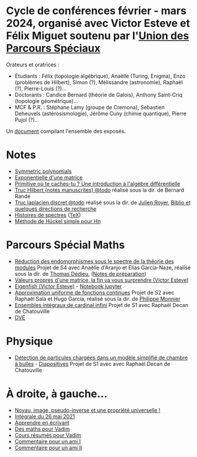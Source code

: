 # Cycle de conférences février - mars 2024, organisé avec Victor Esteve et Félix Miguet soutenu par l'[Union des Parcours Spéciaux](https://sites.google.com/view/union-des-parcours-spciaux/accueil)
Orateurs et oratrices :
  - Étudiants : Félix (topologie algébrique), Anaëlle (Turing, Enigma), Enzo (problèmes de Hilbert), Simon (?), Mélissandre (astronomie), Raphaël (?), Pierre-Louis (?)...
  - Doctorants : Candice Bernard (théorie de Galois), Anthony Saint-Criq (topologie géométrique)...
  - MCF & P.R. : Stéphane Lamy (groupe de Cremona), Sebastien Deheuvels (astérosismologie), Jérôme Cuny (chimie quantique), Pierre Pujol (?)...

Un [document](exposes2024.pdf) compilant l'ensemble des exposés.


# Notes
- [Symmetric polynomials](sym_poly.pdf)
- [Exponentielle d'une matrice](mat_expo.pdf)
- [Primitive où te caches-tu ? Une introduction à l'algèbre différentielle](alg_diff_fermat_junior.pdf)
- [Truc Hilbert (notes manuscrites) @todo]() réalisé sous la dir. de Bernard Randé
- [Truc laplacien discret @todo]() réalisé sous la dir. de [Julien Royer](https://www.math.univ-toulouse.fr/~jroyer/), [Biblio et quelques directions de recherche](BiblioSpectreGraphe.pdf)
- [Histoires de spectres](spectreHilbert.pdf) ([TeX](spectreHilbert.zip))
- [Méthode de Hückel simple pour Hn](HuckelHn.pdf)

# Parcours Spécial Maths
- [Réduction des endomorphismes sous le spectre de la théorie des modules](@todo) Projet de S4 avec Anaëlle d'Aranjo et Elias Garcia-Naze, réalisé sous la dir. de [Thomas Dedieu](https://www.math.univ-toulouse.fr/~tdedieu/), ([Notes de préparation](reduc_notes_preparation.pdf))
- [Valeurs propres d'une matrice, la fin va vous surprendre (Victor Esteve)](val_propre_esteve.pdf)
- [Eigenfish (Victor Esteve)](eigenfish_notebook.pdf) - [Notebook jupyter](eigenfish_notebook.ipynb)
- [Approximation uniforme de fonctions continues](approx_uniforme.pdf) Projet de S2 avec Raphaël Sala et Hugo Garcia, réalisé sous la dir. de [Philippe Monnier](https://www.math.univ-toulouse.fr/~monnier/)
- [Ensembles intégraux de cardinal infini](integraux.pdf) Projet de S1 avec Raphaël Decan de Chatouville
- [DVE](dve.pdf)

# Physique
- [Détection de particules chargées dans un modèle simplifié de chambre à bulles](bulles.pdf) - [Diapositives](diapo_bulles.pdf) Projet de S1 avec avec Raphaël Decan de Chatouville

# À droite, à gauche...
- [Noyau, image, pseudo-inverse et une propriété universelle !](azumaya_drazin.pdf)
- [Intégrale du 26 mai 2021](26_mai_2021.pdf)
- [Apprendre en écrivant](apprendre_en_ecrivant.pdf)
- [Des maths pour Vadim](vad_maths.pdf)
- [Cours résumés pour Vadim](avancementMathVadim.pdf)
- [Commentaire pour un ami I](poincare.pdf)
- [Commentaire pour un ami II](zagier.pdf)
